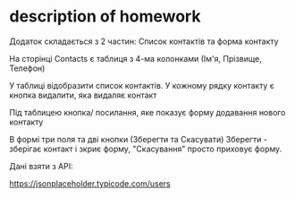 # description of homework

Додаток складається з 2 частин: Список контактів та форма контакту

На сторінці Contacts є таблиця з 4-ма колонками (Ім'я, Прізвище, Телефон)

У таблиці відобразити список контактів. У кожному рядку контакту є кнопка видалити, яка видаляє контакт

Під таблицею кнопка/ посилання, яке показує форму додавання нового контакту

В формі три поля та дві кнопки (Зберегти та Скасувати) Зберегти - зберігає контакт і зкриє форму,
"Скасування" просто приховує форму.

Дані взяти з API:

https://jsonplaceholder.typicode.com/users
